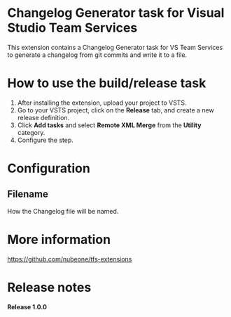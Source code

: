 # Changelog Generator task for Visual Studio Team Services
This extension contains a Changelog Generator task for VS Team Services to generate a changelog from git commits and write it to a file.

# How to use the build/release task
1. After installing the extension, upload your project to VSTS.
2. Go to your VSTS project, click on the **Release** tab, and create a new release definition.
3. Click **Add tasks** and select **Remote XML Merge** from the **Utility** category.
4. Configure the step.

# Configuration
## Filename
How the Changelog file will be named.

# More information
https://github.com/nubeone/tfs-extensions

# Release notes
**Release 1.0.0**